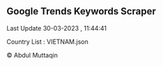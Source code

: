 

## Google Trends Keywords Scraper 
 
Last Update 30-03-2023 , 11:44:41

Country List :
VIETNAM.json



© Abdul Muttaqin 

